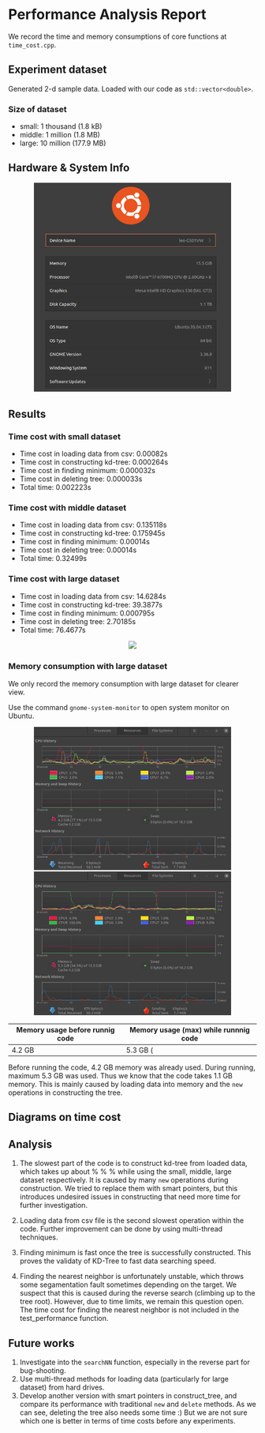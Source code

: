# Performance Analysis Report

We record the time and memory consumptions of core functions at `time_cost.cpp`.

## Experiment dataset 
Generated 2-d sample data. Loaded with our code as `std::vector<double>`.

### Size of dataset
- small: 1 thousand (1.8 kB)
- middle: 1 million (1.8 MB)
- large: 10 million (177.9 MB)

## Hardware & System Info

<center class="half">
     <img src="system.png" width="400"/>
</center>


## Results

### Time cost with small dataset
- Time cost in loading data from csv: 0.00082s
- Time cost in constructing kd-tree: 0.000264s
- Time cost in finding minimum: 0.000032s
- Time cost in deleting tree: 0.000033s
- Total time: 0.002223s

### Time cost with middle dataset
- Time cost in loading data from csv: 0.135118s
- Time cost in constructing kd-tree: 0.175945s
- Time cost in finding minimum: 0.00014s
- Time cost in deleting tree: 0.00014s
- Total time: 0.32499s

### Time cost with large dataset
- Time cost in loading data from csv: 14.6284s
- Time cost in constructing kd-tree: 39.3877s
- Time cost in finding minimum: 0.000795s
- Time cost in deleting tree: 2.70185s
- Total time: 76.4677s

<center class="half">
     <img src="./time.JGP" width="400"/>
</center>

### Memory consumption with large dataset
We only record the memory consumption with large dataset for clearer view.

Use the command `gnome-system-monitor` to open system monitor on Ubuntu.

<center class="half">
     <img src="before.png" width="400"/><img src="during.png" width="400"/>
</center>


| Memory usage before runnig code| Memory usage (max) while runnnig code |
| ------ | ------ |
| 4.2 GB | 5.3 GB ( |

Before running the code, 4.2 GB memory was already used. During running, maximum 5.3 GB was used. Thus we know that the code takes 1.1 GB memory. This is mainly caused by loading data into memory and the `new` operations in constructing the tree.

## Diagrams on time cost


## Analysis
1. The slowest part of the code is to construct kd-tree from loaded data, which takes up about % % % while using the small, middle, large dataset respectively. It is caused by many `new` operations during construction. We tried to replace them with smart pointers, but this introduces undesired issues in constructing that need more time for further investigation.

2. Loading data from csv file is the second slowest operation within the code. Further improvement can be done by using multi-thread techniques. 

3. Finding minimum is fast once the tree is successfully constructed. This proves the validaty of KD-Tree to fast data searching speed.

4. Finding the nearest neighbor is unfortunately unstable, which throws some segamentation fault sometimes depending on the target. We suspect that this is caused during the reverse search (climbing up to the tree root). However, due to time limits, we remain this question open. The time cost for finding the nearest neighbor is not included in the test_performance function.


## Future works
1. Investigate into the `searchNN` function, especially in the reverse part for bug-shooting.
2. Use multi-thread methods for loading data (particularly for large dataset) from hard drives.
3. Develop another version with smart pointers in construct_tree, and compare its performance with traditional `new` and `delete` methods. As we can see, deleting the tree also needs some time :) But we are not sure which one is better in terms of time costs before any experiments.
